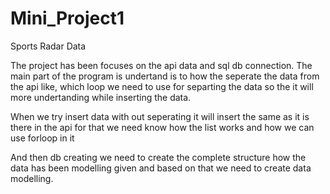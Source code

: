# Mini_Project1
Sports Radar Data 


The project has been focuses on the api data and sql db connection.
The main part of the program is undertand is to how the seperate the data from the api like, which loop we need to use for separting the data so the it will more undertanding while inserting the data.

When we try insert data with out seperating it will insert the same as it is there in the api for that we need know how the list works and how we can use forloop in it 

And then db creating we need to create the complete structure how the data has been modelling given and based on that we need to create data modelling.
